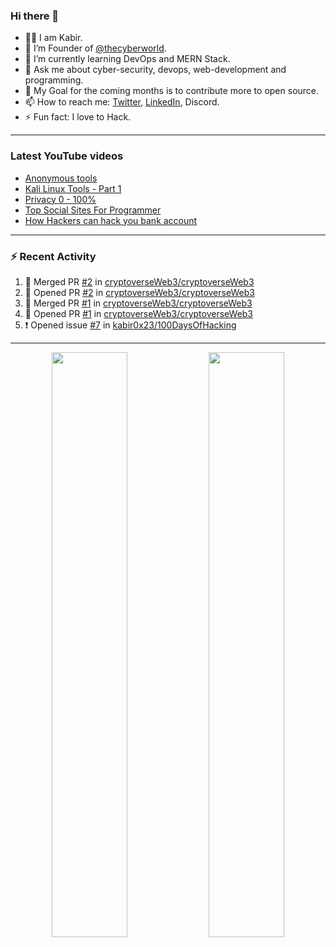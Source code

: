 ### Hi there 👋
- 👨‍💻 I am Kabir.
- 🔭 I’m Founder of [@thecyberworld](https://github.com/thecyberworld).
- 🌱 I’m currently learning DevOps and MERN Stack.
- 💬 Ask me about cyber-security, devops, web-development and programming.
- 🥅 My Goal for the coming months is to contribute more to open source.
- 📫 How to reach me: [Twitter](https://www.twitter.com/kabir0x23), [LinkedIn](https://Linkedin.com/in/kabir0x23/), Discord.
- ⚡ Fun fact: I love to Hack.
 
<!-- --- -->
<!-- ## 🤝 Connect with me:

<a href="https://www.linkedin.com/in/kabir0x23/"><img align="left" src="images/linkedin.png" alt="Kabir | LinkedIn" width="42px"/></a>
<a href="https://twitter.com/kabir0x23"><img align="left" src="images/twitter.png" alt="Kabir | Twitter" width="42px"/></a>
<br />
<br />
 -->

---

### Latest YouTube videos
<!-- YOUTUBE-VIDEOS-LIST:START -->
- [Anonymous tools](https://www.youtube.com/watch?v=fBnYJR4F2Sw)
- [Kali Linux Tools - Part 1](https://www.youtube.com/watch?v=1fxlLmuOlTw)
- [Privacy 0 - 100%](https://www.youtube.com/watch?v=klimIwTRZ4g)
- [Top Social Sites For Programmer](https://www.youtube.com/watch?v=vaFFdqf4jE8)
- [How Hackers can hack you bank account](https://www.youtube.com/watch?v=ub4kcehi9o8)
<!-- YOUTUBE-VIDEOS-LIST:END -->

---

### :zap: Recent Activity
<!--START_SECTION:activity-->
1. 🎉 Merged PR [#2](https://github.com/cryptoverseWeb3/cryptoverseWeb3/pull/2) in [cryptoverseWeb3/cryptoverseWeb3](https://github.com/cryptoverseWeb3/cryptoverseWeb3)
2. 💪 Opened PR [#2](https://github.com/cryptoverseWeb3/cryptoverseWeb3/pull/2) in [cryptoverseWeb3/cryptoverseWeb3](https://github.com/cryptoverseWeb3/cryptoverseWeb3)
3. 🎉 Merged PR [#1](https://github.com/cryptoverseWeb3/cryptoverseWeb3/pull/1) in [cryptoverseWeb3/cryptoverseWeb3](https://github.com/cryptoverseWeb3/cryptoverseWeb3)
4. 💪 Opened PR [#1](https://github.com/cryptoverseWeb3/cryptoverseWeb3/pull/1) in [cryptoverseWeb3/cryptoverseWeb3](https://github.com/cryptoverseWeb3/cryptoverseWeb3)
5. ❗️ Opened issue [#7](https://github.com/kabir0x23/100DaysOfHacking/issues/7) in [kabir0x23/100DaysOfHacking](https://github.com/kabir0x23/100DaysOfHacking)
<!--END_SECTION:activity-->

---

<p align="center">
  <img width="49%" src="https://github-readme-stats.vercel.app/api?username=kabir0x23&count_private=true&theme=dark&show_icons=true" />
  <img width="49%" src="https://github-readme-streak-stats.herokuapp.com/?user=kabir0x23&theme=dark&count_private=true" />
</p>

<!-- ---

<p align = "center">
 <img width="99%" src="https://activity-graph.herokuapp.com/graph?username=kabir0x23&theme=xcode">
</p>  
 -->
